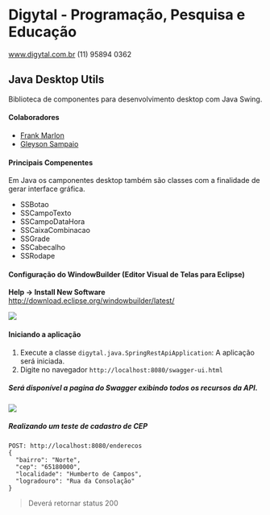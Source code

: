 # Digytal - Programação, Pesquisa e Educação
www.digytal.com.br
(11) 95894 0362

## Java Desktop Utils

Biblioteca de componentes para desenvolvimento desktop com Java Swing.

#### Colaboradores
- [Frank Marlon](https://github.com/fmarlon)
- [Gleyson Sampaio](https://github.com/glysns)

#### Principais Compenentes
Em Java os camponentes desktop também são classes com a finalidade de gerar interface gráfica.

- SSBotao
- SSCampoTexto
- SSCampoDataHora
- SSCaixaCombinacao
- SSGrade
- SSCabecalho
- SSRodape

#### Configuração do WindowBuilder (Editor Visual de Telas para Eclipse)

**Help -> Install New Software**
http://download.eclipse.org/windowbuilder/latest/

![](https://github.com/glysns/java-exemplos/blob/main/java-swing/desktop-utils/src/main/resources/window-builder-install.png)


#### Iniciando a aplicação

1. Execute a classe `digytal.java.SpringRestApiApplication`: A aplicação será iniciada.
1. Digite no navegador `http://localhost:8080/swagger-ui.html`

##### Será disponível a pagina do Swagger exibindo todos os recursos da API.

![](https://github.com/glysns/java-exemplos/blob/main/spring/spring-rest-api/src/main/resources/swagger.png)

##### Realizando um teste de cadastro de CEP
```
POST: http://localhost:8080/enderecos
{
  "bairro": "Norte",
  "cep": "65180000",
  "localidade": "Humberto de Campos",
  "logradouro": "Rua da Consolação"
}
```

> Deverá retornar status 200

